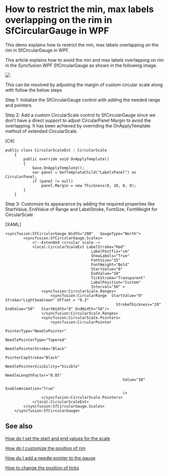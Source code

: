# How to restrict the min, max labels overlapping on the rim in SfCircularGauge in WPF

This demo explains how to restrict the min, max labels overlapping on the rim in SfCircularGauge in WPF.

This article explains how to avoid the min and max labels overlapping on rim in the Syncfusion WPF SfCircularGauge as shown in the following image.

![](ovelap_issue.png)

This can be resolved by adjusting the margin of custom circular scale along with follow the below steps

Step 1: Initialize the SfCircularGauge control with adding the needed range and pointers. 

Step 2: Add a custom CircularScale control  to SfCircularGauge since we don’t have a direct support to adjust CircularPanel Margin to avoid the overlapping. It has been achieved by overriding the OnApplyTemplate method of extended CircularScale.

[C#]

```
public class CircularScaleExt : CircularScale
    {
        public override void OnApplyTemplate()
        {
            base.OnApplyTemplate();
            var panel = GetTemplateChild("LabelsPanel") as CircularPanel;
            if (panel != null)
                panel.Margin = new Thickness(0, 20, 0, 0);
        }
    }
```
Step 3:  Customize its appearance by adding the required properties like StartValue, EndValue of Range and LabelStroke, FontSize, FontWeight for CircularScale

[XAML]

```
<syncfusion:SfCircularGauge Width="200"   GaugeType="North">
        <syncfusion:SfCircularGauge.Scales>
            <!--Extended circular scale-->
            <local:CircularScaleExt LabelStroke="Red" 
                                      LabelPostfix="cm"
                                      ShowLabels="True" 
                                      FontSize="15"
                                      FontWeight="Bold"
                                      StartValue="0" 
                                      EndValue="50" 
                                      TickStroke="Transparent" 
                                      LabelPosition="Custom"  
                                      Interval="50" >
                <syncfusion:CircularScale.Ranges>
                    <syncfusion:CircularRange  StartValue="0"  Stroke="LightSeaGreen" Offset = "0.3" 
                                                 StrokeThickness="20" EndValue="50"   StartWidth="0" EndWidth="50"/>
                </syncfusion:CircularScale.Ranges>
                <syncfusion:CircularScale.Pointers>
                    <syncfusion:CircularPointer 
                                                    PointerType="NeedlePointer" 
                                                    NeedlePointerType="Tapered"
                                                    NeedlePointerStroke="Black"
                                                    PointerCapStroke="Black"
                                                    NeedlePointerVisibility="Visible" 
                                                    NeedleLengthFactor="0.85"
                                                    Value="10"
                                                    EnableAnimation="True"                                                    
                                                    />
                </syncfusion:CircularScale.Pointers>
            </local:CircularScaleExt>
        </syncfusion:SfCircularGauge.Scales>
    </syncfusion:SfCircularGauge>
```

## See also

[How do I set the start and end values for the scale](https://help.syncfusion.com/wpf/radial-gauge/scales#setting-start-and-end-values-for-scale)
 
[How do I customize the position of rim](https://help.syncfusion.com/wpf/radial-gauge/rim#setting-a-position-for-rim)
 
[How do I add a needle pointer to the gauge](https://help.syncfusion.com/wpf/radial-gauge/pointers#needle-pointer)
 
[How to change the position of ticks](https://help.syncfusion.com/wpf/radial-gauge/ticks#setting-ticks-visibility-in-scale)


